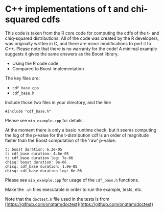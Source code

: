# C++ implementations of t and chi-squared cdfs


This code is taken from the R core code for computing the cdfs of the t- and chiq-squared distributions. All of the code was created by the R developers, was originally written in C, and there are minor modifications to port it to C++. Please note that there is no warranty for the code! A minimal example suggests it gives the same answers as the Boost library.


 * Using the R code code.
 * Compared to Boost implementation

The key files are:
 * `cdf_base.cpp`
 * `cdf_base.h`

Include those two files in your directory, and the line
```
#include "cdf_base.h"
```

Please see `min_example.cpp` for details.


At the moment there is only a basic runtime check, but it seems computing the log of the p-value for the t-distribution cdf is an order of magnitude faster than the Boost computation of the 'raw' p-value.

 ```  
 t: boost duration: 6.3e-05
 t: cdf_base duration: 4.6e-05
 t: cdf_base duration log: 7e-06
 chisq: boost duration: 9e-06
 chisq: cdf_base duration: 1.9e-05
 chisq: cdf_base duration log: 6e-06
 ```  

Please see `min_example.cpp` for usage of the `cdf_base.h` functions.

Make the `.sh` files executable in order to run the example, tests, etc.

Note that the `doctest.h` file used in the tests is from [https://github.com/onqtam/doctest](https://github.com/onqtam/doctest)


